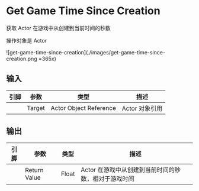 # Get Game Time Since Creation

获取 Actor 在游戏中从创建到当前时间的秒数

操作对象是 Actor

![get-game-time-since-creation](./images/get-game-time-since-creation.png =365x)

## 输入
| 引脚 | 参数 | 类型 | 描述 |
| -- | -- | -- | -- |
| <IconPin color="#00a8f4" /> | Target | Actor Object Reference | Actor 对象引用 |

## 输出
| 引脚 | 参数 | 类型 | 描述 |
| -- | -- | -- | -- |
| <IconPin color="#7ef48f" /> | Return Value | Float | Actor 在游戏中从创建到当前时间的秒数，相对于游戏时间 |